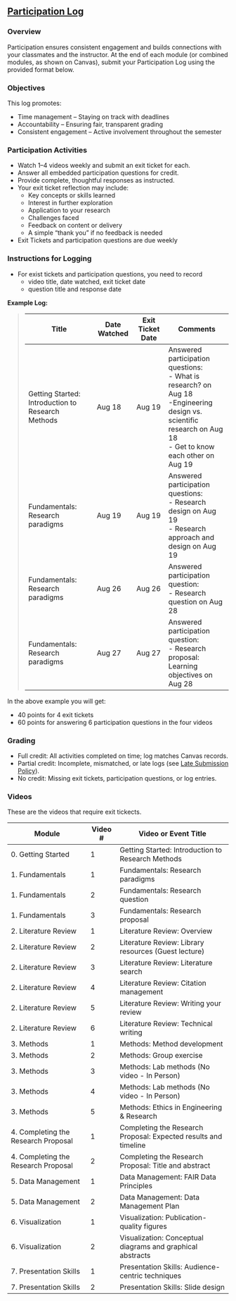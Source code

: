 ## [Participation Log](https://aselshall.github.io/aea/hw/participation)

### Overview

Participation ensures consistent engagement and builds connections with your classmates and the instructor. At the end of each module (or combined modules, as shown on Canvas), submit your Participation Log using the provided format below.

### Objectives

This log promotes:
- Time management – Staying on track with deadlines
- Accountability – Ensuring fair, transparent grading
- Consistent engagement – Active involvement throughout the semester

### Participation Activities

- Watch 1–4 videos weekly and submit an exit ticket for each.
- Answer all embedded participation questions for credit.
- Provide complete, thoughtful responses as instructed.
- Your exit ticket reflection may include:
  - Key concepts or skills learned
  - Interest in further exploration
  - Application to your research
  - Challenges faced
  - Feedback on content or delivery
  - A simple “thank you” if no feedback is needed
- Exit Tickets and participation questions are due weekly


### Instructions for Logging
- For exist tickets and participation questions, you need to record
  - video title, date watched, exit ticket date
  - question title and response date

**Example Log:**

>| Title                                             | Date Watched | Exit Ticket Date | Comments                                         |
>|---------------------------------------------------|--------------|------------------|--------------------------------------------------|
>| Getting Started: Introduction to Research Methods | Aug 18       | Aug 19           | Answered participation questions: <br>- What is research? on Aug 18 <br>-Engineering design vs. scientific research on Aug 18 <br> - Get to know each other on Aug 19 |
>| Fundamentals: Research paradigms                  | Aug 19       | Aug 19           | Answered participation questions: <br>- Research design on Aug 19 <br>- Research approach and design on Aug 19                                                 | 
>| Fundamentals: Research paradigms                  | Aug 26       | Aug 26           | Answered participation question:<br>- Research question on Aug 28  | 
>| Fundamentals: Research paradigms                  | Aug 27       | Aug 27           | Answered participation question:<br>- Research proposal: Learning objectives on Aug 28  | 
>

In the above example you will get: 
- 40 points for 4 exit tickets
- 60 points for answering 6 participation questions in the four videos


### Grading

- Full credit: All activities completed on time; log matches Canvas records.
- Partial credit: Incomplete, mismatched, or late logs (see [Late Submission Policy](https://aselshall.github.io/rm/#late-submission-policy)).
- No credit: Missing exit tickets, participation questions, or log entries.

### Videos
These are the videos that require exit tickects. 

| Module                               | Video # | Video or Event Title                                             |
|--------------------------------------|---------|------------------------------------------------------------------|
| 0. Getting Started                   | 1       | Getting Started: Introduction to Research Methods                |
| 1. Fundamentals                      | 1       | Fundamentals: Research paradigms                                 |
| 1. Fundamentals                      | 2       | Fundamentals: Research question                                  |
| 1. Fundamentals                      | 3       | Fundamentals: Research proposal                                  |
| 2. Literature Review                 | 1       | Literature Review: Overview                                      |
| 2. Literature Review                 | 2       | Literature Review: Library resources (Guest lecture)             |
| 2. Literature Review                 | 3       | Literature Review: Literature search                             |
| 2. Literature Review                 | 4       | Literature Review: Citation management                           |
| 2. Literature Review                 | 5       | Literature Review: Writing your review                           |
| 2. Literature Review                 | 6       | Literature Review: Technical writing                             |
| 3. Methods                           | 1       | Methods: Method development                                      |
| 3. Methods                           | 2       | Methods: Group exercise                                          |
| 3. Methods                           | 3       | Methods: Lab methods (No video - In Person)                      |
| 3. Methods                           | 4       | Methods: Lab methods (No video - In Person)                      |
| 3. Methods                           | 5       | Methods: Ethics in Engineering & Research                        |
| 4. Completing the Research Proposal  | 1       | Completing the Research Proposal: Expected results and timeline  |
| 4. Completing the Research Proposal  | 2       | Completing the Research Proposal: Title and abstract             |
| 5. Data Management                   | 1       | Data Management: FAIR Data Principles                            |
| 5. Data Management                   | 2       | Data Management: Data Management Plan                            |
| 6. Visualization                     | 1       | Visualization: Publication-quality figures                       |
| 6. Visualization                     | 2       | Visualization: Conceptual diagrams and graphical abstracts       |
| 7. Presentation Skills               | 1       | Presentation Skills: Audience-centric techniques                 |
| 7. Presentation Skills               | 2       | Presentation Skills: Slide design                                |
